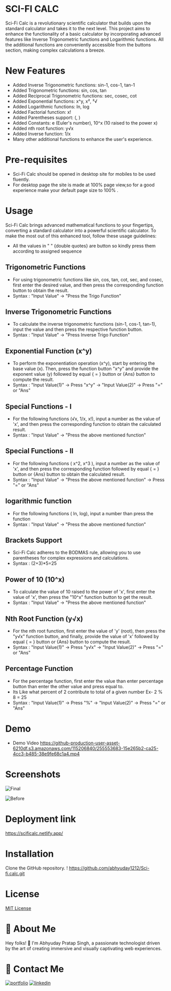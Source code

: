 
# SCI-FI CALC

Sci-Fi Calc is a revolutionary scientific calculator that builds upon the standard calculator and takes it to the next level. This project aims to enhance the functionality of a basic calculator by incorporating advanced features like Inverse Trigonometric functions and Logarithmic functions. All the additional functions are conveniently accessible from the buttons section, making complex calculations a breeze.


# New Features
- Added Inverse Trigonometric functions: sin-1, cos-1, tan-1
- Added Trigonometric functions: sin, cos, tan
- Added Reciprocal Trigonometric functions: sec, cosec, cot
- Added Exponential functions: x^y, x², ²√
- Added Logarithmic functions: ln, log
- Added Factorial function: x!
- Added Parentheses support: (, )
- Added Constants: e (Euler's number), 10^x (10 raised to the power x)
- Added nth root function: y√x
- Added Inverse function: 1/x
- Many other additional functions to enhance the user's experience.

# Pre-requisites
- Sci-Fi Calc should be opened in desktop site for mobiles to be used fluently.
- For desktop page the site is made at 100% page view,so for a good experience make your default page size to 100% .

# Usage
Sci-Fi Calc brings advanced mathematical functions to your fingertips, converting a standard calculator into a powerful scientific calculator. To make the most out of this enhanced tool, follow these usage guidelines:
- All the values in " " {double quotes} are button so kindly press them according to assigned sequence

## Trigonometric Functions
- For using trigonometric functions like sin, cos, tan, cot, sec, and cosec, first enter the desired value, and then press the corresponding function button to obtain the result.
- Syntax : "Input Value" -> "Press the Trigo Function"


## Inverse Trigonometric Functions
- To calculate the inverse trigonometric functions (sin-1, cos-1, tan-1), input the value and then press the respective function button.
- Syntax : "Input Value" -> "Press Inverse Trigo Function"


## Exponential Function (x^y)
- To perform the exponentiation operation (x^y), start by entering the base value (x). Then, press the function button "x^y" and provide the exponent value (y)  followed by equal { = } button or {Ans} button to compute the result.
- Syntax : "Input Value(1)"  -> Press "x^y" -> "Input Value(2)" -> Press "=" or "Ans"


## Special Functions - I
- For the following functions (√x, 1/x, x!), input a number as the value of 'x', and then press the corresponding function to obtain the calculated result.
- Syntax : "Input Value" -> "Press the above mentioned function"


## Special Functions - II
- For the following functions ( x^2, x^3 ), input a number as the value of 'x', and then press the corresponding function followed by equal { = } button or {Ans} button to obtain the calculated result.
- Syntax : "Input Value"  -> "Press the above mentioned function" -> Press "=" or "Ans"


## logarithmic function
- For the following functions ( ln, log), input a number than press the function
- Syntax : "Input Value"  -> "Press the above mentioned function" 


## Brackets Support
- Sci-Fi Calc adheres to the BODMAS rule, allowing you to use parentheses for complex expressions and calculations.
- Syntax : (2+3)*5=25


## Power of 10 (10^x)
- To calculate the value of 10 raised to the power of 'x', first enter the value of 'x', then press the "10^x" function button to get the result.
- Syntax : "Input Value"  -> "Press the above mentioned function"


## Nth Root Function (y√x)
- For the nth root function, first enter the value of 'y' (root), then press the "y√x" function button, and finally, provide the value of 'x' followed by equal { = } button or {Ans} button to compute the result.
- Syntax : "Input Value(1)"  -> Press "y√x" -> "Input Value(2)" -> Press "=" or "Ans"


## Percentage Function
- For the percentage function, first enter the value than enter percentage button than enter the other value and press equal to.
- Its Like what percent of 2 contribute to total of a given number
Ex-  2 % 8 = 25
- Syntax : "Input Value(1)"  -> Press "%" -> "Input Value(2)" -> Press "=" or "Ans"

# Demo
- Demo Video
https://github-production-user-asset-6210df.s3.amazonaws.com/115206840/255553683-15e265b2-ca25-4cc3-b485-38e9fe68c1a4.mp4


# Screenshots
![Final](https://user-images.githubusercontent.com/115206840/255554445-b80c1c40-7acd-45a3-b24e-10e1e0130519.png)

![Before](https://user-images.githubusercontent.com/115206840/253905921-7e839104-4dc0-48c9-9352-4c02bc5bc3ca.jpg)

# Deployment link
https://scificalc.netlify.app/


# Installation
Clone the GitHub repository.
! https://github.com/abhyuday1212/Sci-fi.calc.git

# License
[MIT License](LICENSE)

# 🚀 About Me
Hey folks! 👋 I'm Abhyuday Pratap Singh, a passionate technologist driven by the art of creating immersive and visually captivating web experiences. 


# 🔗 Contact Me
[![portfolio](https://img.shields.io/badge/my_portfolio-000?style=for-the-badge&logo=ko-fi&logoColor=white)](https://linktr.ee/abhyuday12)
[![linkedin](https://img.shields.io/badge/linkedin-0A66C2?style=for-the-badge&logo=linkedin&logoColor=white)](https://www.linkedin.com/in/abhyuday12/)
